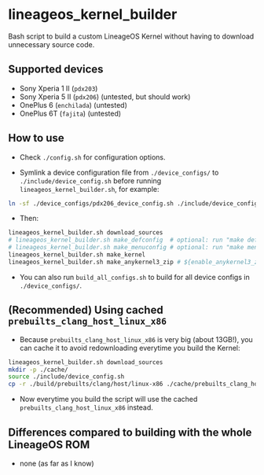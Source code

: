 # lineageos_kernel_builder #
Bash script to build a custom LineageOS Kernel without having to download unnecessary source code.

## Supported devices ##
- Sony Xperia 1 II (`pdx203`)
- Sony Xperia 5 II (`pdx206`) (untested, but should work)
- OnePlus 6 (`enchilada`) (untested)
- OnePlus 6T (`fajita`) (untested)

## How to use ##
- Check `./config.sh` for configuration options.

- Symlink a device configuration file from `./device_configs/` to `./include/device_config.sh` before running `lineageos_kernel_builder.sh`, for example:
```bash
ln -sf ./device_configs/pdx206_device_config.sh ./include/device_config.sh # We are now building for pdx206
```

- Then:
```bash
lineageos_kernel_builder.sh download_sources
# lineageos_kernel_builder.sh make_defconfig  # optional: run "make defconfig" in Kernel source directory
# lineageos_kernel_builder.sh make_menuconfig # optional: run "make menuconfig" in Kernel source directory
lineageos_kernel_builder.sh make_kernel
lineageos_kernel_builder.sh make_anykernel3_zip # ${enable_anykernel3_zip} needs to be "true" for this to work
```

- You can also run `build_all_configs.sh` to build for all device configs in `./device_configs/`.

## (Recommended) Using cached `prebuilts_clang_host_linux_x86` ##
- Because `prebuilts_clang_host_linux_x86` is very big (about 13GB!), you can cache it to avoid redownloading everytime you build the Kernel:
```bash
lineageos_kernel_builder.sh download_sources
mkdir -p ./cache/
source ./include/device_config.sh
cp -r ./build/prebuilts/clang/host/linux-x86 ./cache/prebuilts_clang_host_linux_x86-${aosp_tag}
```
- Now everytime you build the script will use the cached `prebuilts_clang_host_linux_x86` instead.

## Differences compared to building with the whole LineageOS ROM ##
- none (as far as I know)
